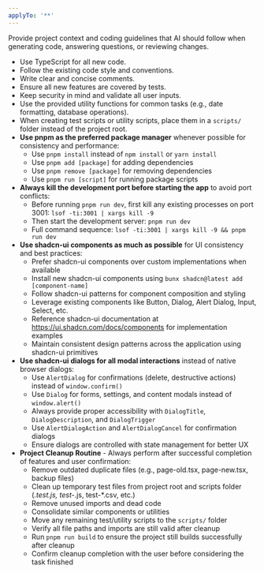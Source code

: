 ```yaml
---
applyTo: '**'
---
```

Provide project context and coding guidelines that AI should follow when generating code, answering questions, or reviewing changes.

- Use TypeScript for all new code.
- Follow the existing code style and conventions.
- Write clear and concise comments.
- Ensure all new features are covered by tests.
- Keep security in mind and validate all user inputs.
- Use the provided utility functions for common tasks (e.g., date formatting, database operations).
- When creating test scripts or utility scripts, place them in a `scripts/` folder instead of the project root.
- **Use pnpm as the preferred package manager** whenever possible for consistency and performance:
  - Use `pnpm install` instead of `npm install` or `yarn install`
  - Use `pnpm add [package]` for adding dependencies
  - Use `pnpm remove [package]` for removing dependencies
  - Use `pnpm run [script]` for running package scripts
- **Always kill the development port before starting the app** to avoid port conflicts:
  - Before running `pnpm run dev`, first kill any existing processes on port 3001: `lsof -ti:3001 | xargs kill -9`
  - Then start the development server: `pnpm run dev`
  - Full command sequence: `lsof -ti:3001 | xargs kill -9 && pnpm run dev`
- **Use shadcn-ui components as much as possible** for UI consistency and best practices:
  - Prefer shadcn-ui components over custom implementations when available
  - Install new shadcn-ui components using `bunx shadcn@latest add [component-name]`
  - Follow shadcn-ui patterns for component composition and styling
  - Leverage existing components like Button, Dialog, Alert Dialog, Input, Select, etc.
  - Reference shadcn-ui documentation at https://ui.shadcn.com/docs/components for implementation examples
  - Maintain consistent design patterns across the application using shadcn-ui primitives
- **Use shadcn-ui dialogs for all modal interactions** instead of native browser dialogs:
  - Use `AlertDialog` for confirmations (delete, destructive actions) instead of `window.confirm()`
  - Use `Dialog` for forms, settings, and content modals instead of `window.alert()`
  - Always provide proper accessibility with `DialogTitle`, `DialogDescription`, and `DialogTrigger`
  - Use `AlertDialogAction` and `AlertDialogCancel` for confirmation dialogs
  - Ensure dialogs are controlled with state management for better UX
- **Project Cleanup Routine** - Always perform after successful completion of features and user confirmation:
  - Remove outdated duplicate files (e.g., page-old.tsx, page-new.tsx, backup files)
  - Clean up temporary test files from project root and scripts folder (*.test.js, test-*.js, test-*.csv, etc.)
  - Remove unused imports and dead code
  - Consolidate similar components or utilities
  - Move any remaining test/utility scripts to the `scripts/` folder
  - Verify all file paths and imports are still valid after cleanup
  - Run `pnpm run build` to ensure the project still builds successfully after cleanup
  - Confirm cleanup completion with the user before considering the task finished